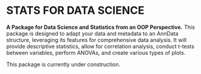 # STATS FOR DATA SCIENCE

**A Package for Data Science and Statistics from an OOP Perspective.**
This package is designed to adapt your data and metadata to an AnnData structure, leveraging its features for comprehensive data analysis. It will provide descriptive statistics, allow for correlation analysis, conduct t-tests between variables, perform ANOVAs, and create various types of plots.

This package is currently under construction.




